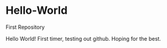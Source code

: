 # Hello-World
First Repository

Hello World!
First timer, testing out github.  Hoping for the best.
